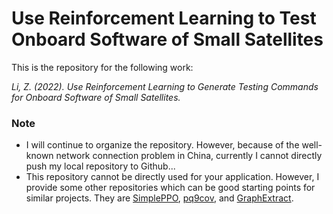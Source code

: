 # Use Reinforcement Learning to Test Onboard Software of Small Satellites
This is the repository for the following work:

_Li, Z. (2022). Use Reinforcement Learning to Generate Testing Commands for Onboard Software of Small Satellites._
### Note

 - I will continue to organize the repository. However, because of the well-known network connection problem in China, currently I cannot directly push my local repository to Github...
 -  This repository cannot be directly used for your application. However, I provide some other repositories which can be good starting points for similar projects. They are [SimplePPO](https://github.com/StarCycle/SimplePPO), [pq9cov](https://github.com/StarCycle/CodeCoverage), and [GraphExtract](https://github.com/StarCycle/GraphExtract).

